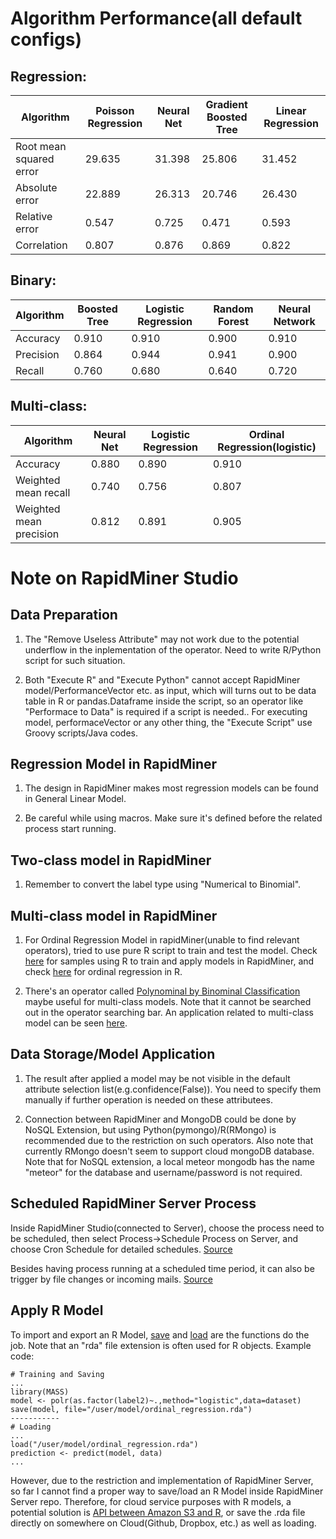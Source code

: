 # Algorithm Performance(all default configs)

## Regression:

Algorithm | Poisson Regression | Neural Net | Gradient Boosted Tree | Linear Regression
 --- | --- | --- | --- | ---
Root mean squared error | 29.635 | 31.398 | 25.806 | 31.452
Absolute error | 22.889 | 26.313 | 20.746 | 26.430
Relative error | 0.547 | 0.725 | 0.471 | 0.593
Correlation | 0.807 | 0.876 | 0.869 | 0.822

## Binary:
Algorithm | Boosted Tree | Logistic Regression | Random Forest | Neural Network
 --- | --- | --- | --- | ---
Accuracy | 0.910 | 0.910 | 0.900 | 0.910
Precision | 0.864 | 0.944 | 0.941 | 0.900
Recall | 0.760 | 0.680 | 0.640 | 0.720

## Multi-class:
Algorithm | Neural Net | Logistic Regression | Ordinal Regression(logistic)
 --- | --- | --- | ---
Accuracy | 0.880 | 0.890 | 0.910
Weighted mean recall | 0.740 | 0.756 | 0.807
Weighted mean precision | 0.812 | 0.891 | 0.905

# Note on RapidMiner Studio

## Data Preparation

1. The "Remove Useless Attribute" may not work due to the potential underflow in the inplementation of the operator. Need to write R/Python script for 
such situation.

2. Both "Execute R" and "Execute Python" cannot accept RapidMiner model/PerformanceVector etc. as input, which will turns out to be 
data table in R or pandas.Dataframe inside the script, so an operator like "Performace to Data" is required if a script is needed.. For executing model, performaceVector or any other thing, the "Execute Script" use Groovy scripts/Java codes.

## Regression Model in RapidMiner

1. The design in RapidMiner makes most regression models can be found in General Linear Model.

2. Be careful while using macros. Make sure it's defined before the related process start running.

## Two-class model in RapidMiner

1. Remember to convert the label type using "Numerical to Binomial".

## Multi-class model in RapidMiner

1. For Ordinal Regression Model in rapidMiner(unable to find relevant operators), tried to use pure R script to train and test the model. 
Check [here](http://community.rapidminer.com/t5/RapidMiner-Studio/Is-is-possible-to-see-the-output-from-an-R-model-in-Rapidminer/td-p/24472) for samples using R to train and apply models in RapidMiner, and check [here](http://www.uni-kiel.de/psychologie/rexrepos/posts/regressionOrdinal.html) for ordinal regression in R.

2. There's an operator called [Polynominal by Binominal Classification](http://docs.rapidminer.com/studio/operators/modeling/predictive/ensembles/polynomial_by_binomial_classification.html) maybe useful for multi-class models. Note that it cannot be searched out in the operator searching bar. An application related to multi-class model can be seen [here](http://community.rapidminer.com/t5/RapidMiner-Studio/Multi-Class-Labels/td-p/26572).

## Data Storage/Model Application

1. The result after applied a model may be not visible in the default attribute selection list(e.g.confidence(False)).
You need to specify them manually if further operation is needed on these attributees.

2. Connection between RapidMiner and MongoDB could be done by NoSQL Extension, but using Python(pymongo)/R(RMongo) is recommended due
to the restriction on such operators. Also note that currently RMongo doesn't seem to support cloud mongoDB database. Note that for NoSQL extension, a local meteor mongodb has the name "meteor" for the database and username/password is not required. 

## Scheduled RapidMiner Server Process

Inside RapidMiner Studio(connected to Server), choose the process need to be scheduled, then select Process->Schedule Process on Server, and choose Cron Schedule for detailed schedules. [Source](http://docs.rapidminer.com/server/how-to/schedule-a-process/schedule-from-studio.html) 

Besides having process running at a scheduled time period, it can also be trigger by file changes or incoming mails. [Source](http://docs.rapidminer.com/server/how-to/schedule-a-process/schedule-from-server.html)


## Apply R Model

To import and export an R Model, [save](https://stat.ethz.ch/R-manual/R-devel/library/base/html/save.html) and [load](https://stat.ethz.ch/R-manual/R-devel/library/base/html/load.html) are the functions do the job. Note that an "rda" file extension is often used for R objects. Example code:

```
# Training and Saving
...
library(MASS)
model <- polr(as.factor(label2)~.,method="logistic",data=dataset)
save(model, file="/user/model/ordinal_regression.rda")
-----------
# Loading
...
load("/user/model/ordinal_regression.rda")
prediction <- predict(model, data)
...
```

However, due to the restriction and implementation of RapidMiner Server, so far I cannot find a proper way to save/load an R Model inside RapidMiner Server repo. Therefore, for cloud service purposes with R models, a potential solution is 
[API between Amazon S3 and R](https://github.com/cloudyr/aws.s3), or save the .rda file directly on somewhere on Cloud(Github, Dropbox, etc.) as well as loading.
